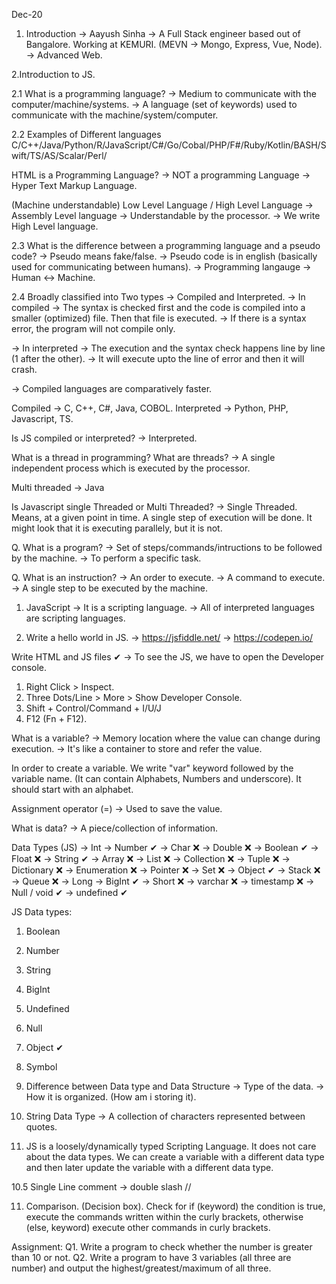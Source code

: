 Dec-20
1. Introduction
-> Aayush Sinha
-> A Full Stack engineer based out of Bangalore. Working at KEMURI. (MEVN -> Mongo, Express, Vue, Node). 
-> Advanced Web.

2.Introduction to JS.

2.1 What is a programming language?
-> Medium to communicate with the computer/machine/systems.
-> A language (set of keywords) used to communicate with the machine/system/computer.

2.2 Examples of Different languages
C/C++/Java/Python/R/JavaScript/C#/Go/Cobal/PHP/F#/Ruby/Kotlin/BASH/Swift/TS/AS/Scalar/Perl/

HTML is a Programming Language?
-> NOT a programming Language -> Hyper Text Markup Language.

(Machine understandable) Low Level Language / High Level Language
-> Assembly Level language -> Understandable by the processor.
-> We write High Level language.

2.3 What is the difference between a programming language and a pseudo code?
-> Pseudo means fake/false.
-> Pseudo code is in english (basically used for communicating between humans).
-> Programming langauge -> Human <-> Machine.

2.4 Broadly classified into Two types -> Compiled and Interpreted.
-> In compiled -> The syntax is checked first and the code is compiled into a smaller (optimized) file. Then that file is executed.
-> If there is a syntax error, the program will not compile only.

-> In interpreted -> The execution and the syntax check happens line by line (1 after the other).
-> It will execute upto the line of error and then it will crash.

-> Compiled languages are comparatively faster.

Compiled -> C, C++, C#, Java, COBOL.
Interpreted -> Python, PHP, Javascript, TS.

Is JS compiled or interpreted?
-> Interpreted.

What is a thread in programming?
What are threads?
-> A single independent process which is executed by the processor.

Multi threaded -> Java

Is Javascript single Threaded or Multi Threaded?
-> Single Threaded. Means, at a given point in time. A single step of execution will be done. It might look that it is executing parallely, but it is not.

Q. What is a program?
-> Set of steps/commands/intructions to be followed by the machine.
-> To perform a specific task.

Q. What is an instruction?
-> An order to execute.
-> A command to execute.
-> A single step to be executed by the machine.

1. JavaScript -> It is a scripting language.
-> All of interpreted languages are scripting languages.



2. Write a hello world in JS.
-> https://jsfiddle.net/
-> https://codepen.io/

Write HTML and JS files ✔
-> To see the JS, we have to open the Developer console.
1. Right Click > Inspect.
2. Three Dots/Line > More > Show Developer Console.
3. Shift + Control/Command + I/U/J
4. F12 (Fn + F12).


What is a variable?
-> Memory location where the value can change during execution.
-> It's like a container to store and refer the value.

In order to create a variable. We write "var" keyword followed by the variable name. (It can contain Alphabets, Numbers and underscore). It should start with an alphabet.

Assignment operator (=) -> Used to save the value.


What is data?
-> A piece/collection of information.

Data Types (JS)
-> Int -> Number ✔
-> Char ❌
-> Double ❌
-> Boolean ✔ 
-> Float ❌
-> String ✔
-> Array ❌
-> List ❌
-> Collection ❌
-> Tuple ❌
-> Dictionary ❌
-> Enumeration ❌
-> Pointer ❌
-> Set ❌
-> Object ✔
-> Stack ❌
-> Queue ❌
-> Long -> BigInt ✔
-> Short ❌
-> varchar ❌
-> timestamp ❌
-> Null / void ✔
-> undefined ✔


JS Data types:
1. Boolean
2. Number
3. String
4. BigInt
5. Undefined
6. Null
7. Object ✔
8. Symbol


1. Difference between Data type and Data Structure
-> Type of the data. 
-> How it is organized. (How am i storing it).

1. String Data Type -> A collection of characters represented between quotes.


10. JS is a loosely/dynamically typed Scripting Language.
It does not care about the data types. We can create a variable with a different data type and then later update the variable with a different data type.

10.5 Single Line comment -> double slash //

11. Comparison. (Decision box). Check for if (keyword) the condition is true, execute the commands written within the curly brackets, otherwise (else, keyword) execute other commands in curly brackets.

Assignment:
Q1. Write a program to check whether the number is greater than 10 or not.
Q2. Write a program to have 3 variables (all three are number) and output the highest/greatest/maximum of all three.
